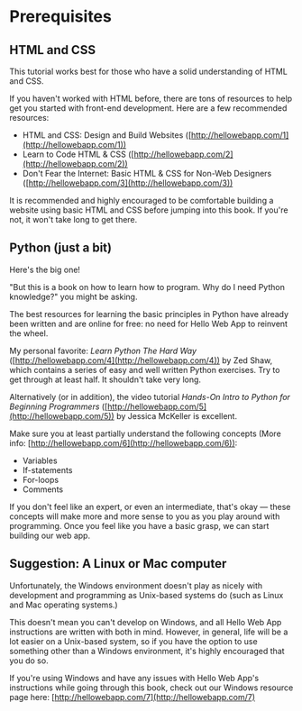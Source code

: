 # Prerequisites

## HTML and CSS

This tutorial works best for those who have a solid understanding of HTML and
CSS.

If you haven't worked with HTML before, there are tons of resources to help get
you started with front-end development. Here are a few recommended resources:

* HTML and CSS: Design and Build Websites
    ([http://hellowebapp.com/1](http://hellowebapp.com/1))
* Learn to Code HTML & CSS
    ([http://hellowebapp.com/2](http://hellowebapp.com/2))
* Don't Fear the Internet: Basic HTML & CSS for Non-Web Designers
    ([http://hellowebapp.com/3](http://hellowebapp.com/3))

It is recommended and highly encouraged to be comfortable building a website
using basic HTML and CSS before jumping into this book. If you're not, it won't
take long to get there.

## Python (just a bit)

Here's the big one!

"But this is a book on how to learn how to program. Why do I need Python
knowledge?" you might be asking.

The best resources for learning the basic principles in Python have already been
written and are online for free: no need for Hello Web App to reinvent the
wheel.

My personal favorite: *Learn Python The Hard Way*
([http://hellowebapp.com/4](http://hellowebapp.com/4)) by Zed Shaw, which
contains a series of easy and well written Python exercises. Try to get through
at least half. It shouldn't take very long.

Alternatively (or in addition), the video tutorial *Hands-On Intro to Python for
Beginning Programmers* ([http://hellowebapp.com/5](http://hellowebapp.com/5)) by
Jessica McKeller is excellent.

Make sure you at least partially understand the following concepts (More info:
[http://hellowebapp.com/6](http://hellowebapp.com/6)):

* Variables
* If-statements
* For-loops
* Comments

If you don't feel like an expert, or even an intermediate, that's okay — these
concepts will make more and more sense to you as you play around with
programming. Once you feel like you have a basic grasp, we can start building
our web app.

## Suggestion: A Linux or Mac computer

Unfortunately, the Windows environment doesn't play as nicely with development
and programming as Unix-based systems do (such as Linux and Mac operating
systems.)

This doesn't mean you can't develop on Windows, and all Hello Web App
instructions are written with both in mind. However, in general, life will be a
lot easier on a Unix-based system, so if you have the option to use something
other than a Windows environment, it's highly encouraged that you do so.

If you're using Windows and have any issues with Hello Web App's instructions
while going through this book, check out our Windows resource page here:
[http://hellowebapp.com/7](http://hellowebapp.com/7)

